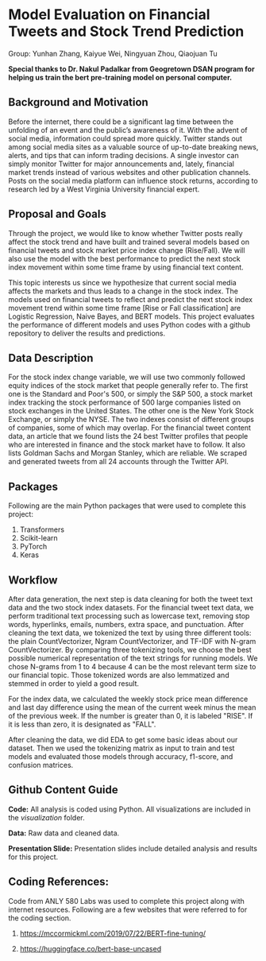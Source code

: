 # Model Evaluation on Financial Tweets and Stock Trend Prediction
Group: Yunhan Zhang, Kaiyue Wei, Ningyuan Zhou, Qiaojuan Tu

**Special thanks to Dr. Nakul Padalkar from Geogretown DSAN program for helping us train the bert pre-training model on personal computer.**

## Background and Motivation
Before the internet, there could be a significant lag time between the unfolding of an event and the public’s awareness of it. With the advent of social media, information could spread more quickly. Twitter stands out among social media sites as a valuable source of up-to-date breaking news, alerts, and tips that can inform trading decisions. A single investor can simply monitor Twitter for major announcements and, lately, financial market trends instead of various websites and other publication channels. Posts on the social media platform can influence stock returns, according to research led by a West Virginia University financial expert.

## Proposal and Goals
Through the project, we would like to know whether Twitter posts really affect the stock trend and have built and trained several models based on financial tweets and stock market price index change (Rise/Fall). We will also use the model with the best performance to predict the next stock index movement within some time frame by using financial text content. 

This topic interests us since we hypothesize that current social media affects the markets and thus leads to a change in the stock index. The models used on financial tweets to reflect and predict the next stock index movement trend within some time frame [Rise or Fall classification] are Logistic Regression, Naive Bayes, and BERT models. This project evaluates the performance of different models and uses Python codes with a github repository to deliver the results and predictions.

## Data Description
For the stock index change variable, we will use two commonly followed equity indices of the stock market that people generally refer to. The first one is the Standard and Poor's 500, or simply the S&P 500, a stock market index tracking the stock performance of 500 large companies listed on stock exchanges in the United States. The other one is the New York Stock Exchange, or simply the NYSE. The two indexes consist of different groups of companies, some of which may overlap.
For the financial tweet content data, an article that we found lists the 24 best Twitter profiles that people who are interested in finance and the stock market have to follow. It also lists Goldman Sachs and Morgan Stanley, which are reliable. We scraped and generated tweets from all 24 accounts through the Twitter API.

## Packages
Following are the main Python packages that were used to complete this project: 
1. Transformers
2. Scikit-learn 
3. PyTorch 
4. Keras

## Workflow
After data generation, the next step is data cleaning for both the tweet text data and the two stock index datasets. For the financial tweet text data, we perform traditional text processing such as lowercase text, removing stop words, hyperlinks, emails, numbers, extra space, and punctuation. After cleaning the text data, we tokenized the text by using three different tools: the plain CountVectorizer, Ngram CountVectorizer, and TF-IDF with N-gram CountVectorizer. By comparing three tokenizing tools, we choose the best possible numerical representation of the text strings for running models. We chose N-grams from 1 to 4 because 4 can be the most relevant term size to our financial topic. Those tokenized words are also lemmatized and stemmed in order to yield a good result.

For the index data, we calculated the weekly stock price mean difference and last day difference using the mean of the current week minus the mean of the previous week. If the number is greater than 0, it is labeled "RISE". If it is less than zero, it is designated as "FALL".

After cleaning the data, we did EDA to get some basic ideas about our dataset. Then we used the tokenizing matrix as input to train and test models and evaluated those models through accuracy, f1-score, and confusion matrices.

## Github Content Guide

**Code:** All analysis is coded using Python. All visualizations are included in the _visualization_ folder. 

**Data:** Raw data and cleaned data. 

**Presentation Slide:** Presentation slides include detailed analysis and results for this project.

## Coding References: 

Code from ANLY 580 Labs was used to complete this project along with internet resources. Following are a few websites that were referred to for the coding section.

1. https://mccormickml.com/2019/07/22/BERT-fine-tuning/ 

2. https://huggingface.co/bert-base-uncased




